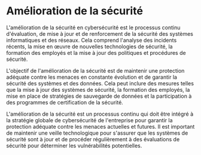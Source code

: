 # Amélioration de la sécurité

L'amélioration de la sécurité en cybersécurité est le processus continu d'évaluation, de mise à jour et de renforcement de la sécurité des systèmes informatiques et des réseaux. Cela comprend l'analyse des incidents récents, la mise en œuvre de nouvelles technologies de sécurité, la formation des employés et la mise à jour des politiques et procédures de sécurité.

L'objectif de l'amélioration de la sécurité est de maintenir une protection adéquate contre les menaces en constante évolution et de garantir la sécurité des systèmes et des données. Cela peut inclure des mesures telles que la mise à jour des systèmes de sécurité, la formation des employés, la mise en place de stratégies de sauvegarde de données et la participation à des programmes de certification de la sécurité.

L'amélioration de la sécurité est un processus continu qui doit être intégré à la stratégie globale de cybersécurité de l'entreprise pour garantir la protection adéquate contre les menaces actuelles et futures. Il est important de maintenir une veille technologique pour s'assurer que les systèmes de sécurité sont à jour et de procéder régulièrement à des évaluations de sécurité pour déterminer les vulnérabilités potentielles.
